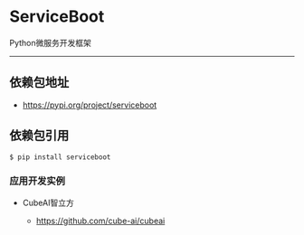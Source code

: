 # ServiceBoot

Python微服务开发框架

---

## 依赖包地址 

- https://pypi.org/project/serviceboot

## 依赖包引用

    $ pip install serviceboot

### 应用开发实例

- CubeAI智立方

    - https://github.com/cube-ai/cubeai
